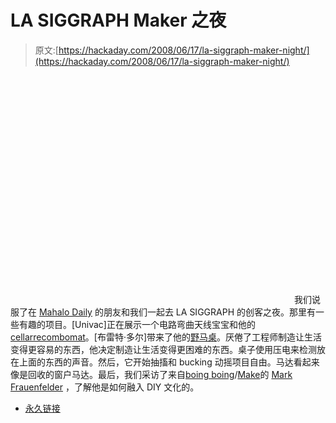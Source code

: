 # LA SIGGRAPH Maker 之夜

> 原文:[https://hackaday.com/2008/06/17/la-siggraph-maker-night/](https://hackaday.com/2008/06/17/la-siggraph-maker-night/)

<object width="450" height="364"><param name="movie" value="http://www.youtube.com/v/2p80qNUQyvs&amp;hl=en&amp;rel=0&amp;color1=0x3a3a3a&amp;color2=0x999999"></object> 
我们说服了在 [Mahalo Daily](http://www.mahalodaily.com/) 的朋友和我们一起去 LA SIGGRAPH 的创客之夜。那里有一些有趣的项目。[Univac]正在展示一个电路弯曲天线宝宝和他的[cellarrecombomat](http://www.techdweeb.com/CellularRecombomat.html)。[布雷特·多尔]带来了他的[野马桌](http://www.youtube.com/user/kingv100)。厌倦了工程师制造让生活变得更容易的东西，他决定制造让生活变得更困难的东西。桌子使用压电来检测放在上面的东西的声音。然后，它开始抽搐和 bucking 动摇项目自由。马达看起来像是回收的窗户马达。最后，我们采访了来自[boing boing](http://boingboing.net/)/[Make](http://makezine.com/)的 [Mark Frauenfelder](http://mahalo.com/Mark_Frauenfelder) ，了解他是如何融入 DIY 文化的。

*   [永久链接](http://www.mahalodaily.com/2008/06/17/md144-maker-night-feat-mark-frauenfelder/)